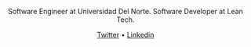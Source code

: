 <p align ="center"> Software Engineer at Universidad Del Norte. Software Developer at Lean Tech. </p>
<p align="center">
  <a href="https://twitter.com/amstrongm29">Twitter</a> •
  <a href="https://www.linkedin.com/in/amstrongmonachello/">Linkedin</a> 
</p>




